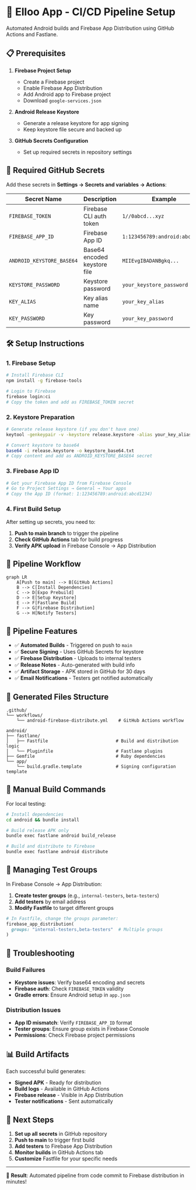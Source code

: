 # 🚀 Elloo App - CI/CD Pipeline Setup

Automated Android builds and Firebase App Distribution using GitHub Actions and Fastlane.

## 📋 Prerequisites

1. **Firebase Project Setup**
   - Create a Firebase project
   - Enable Firebase App Distribution
   - Add Android app to Firebase project
   - Download `google-services.json`

2. **Android Release Keystore**
   - Generate a release keystore for app signing
   - Keep keystore file secure and backed up

3. **GitHub Secrets Configuration**
   - Set up required secrets in repository settings

## 🔑 Required GitHub Secrets

Add these secrets in **Settings → Secrets and variables → Actions**:

| Secret Name | Description | Example |
|-------------|-------------|---------|
| `FIREBASE_TOKEN` | Firebase CLI auth token | `1//0abcd...xyz` |
| `FIREBASE_APP_ID` | Firebase App ID | `1:123456789:android:abcd1234` |
| `ANDROID_KEYSTORE_BASE64` | Base64 encoded keystore file | `MIIEvgIBADANBgkq...` |
| `KEYSTORE_PASSWORD` | Keystore password | `your_keystore_password` |
| `KEY_ALIAS` | Key alias name | `your_key_alias` |
| `KEY_PASSWORD` | Key password | `your_key_password` |

## 🛠 Setup Instructions

### 1. Firebase Setup

```bash
# Install Firebase CLI
npm install -g firebase-tools

# Login to Firebase
firebase login:ci
# Copy the token and add as FIREBASE_TOKEN secret
```

### 2. Keystore Preparation

```bash
# Generate release keystore (if you don't have one)
keytool -genkeypair -v -keystore release.keystore -alias your_key_alias -keyalg RSA -keysize 2048 -validity 10000

# Convert keystore to base64
base64 -i release.keystore -o keystore_base64.txt
# Copy content and add as ANDROID_KEYSTORE_BASE64 secret
```

### 3. Firebase App ID

```bash
# Get your Firebase App ID from Firebase Console
# Go to Project Settings → General → Your apps
# Copy the App ID (format: 1:123456789:android:abcd1234)
```

### 4. First Build Setup

After setting up secrets, you need to:

1. **Push to main branch** to trigger the pipeline
2. **Check GitHub Actions** tab for build progress
3. **Verify APK upload** in Firebase Console → App Distribution

## 📱 Pipeline Workflow

```mermaid
graph LR
    A[Push to main] --> B[GitHub Actions]
    B --> C[Install Dependencies]
    C --> D[Expo Prebuild]
    D --> E[Setup Keystore]
    E --> F[Fastlane Build]
    F --> G[Firebase Distribution]
    G --> H[Notify Testers]
```

## 🔧 Pipeline Features

- ✅ **Automated Builds** - Triggered on push to `main`
- ✅ **Secure Signing** - Uses GitHub Secrets for keystore
- ✅ **Firebase Distribution** - Uploads to internal testers
- ✅ **Release Notes** - Auto-generated with build info
- ✅ **Artifact Storage** - APK stored in GitHub for 30 days
- ✅ **Email Notifications** - Testers get notified automatically

## 📁 Generated Files Structure

```
.github/
└── workflows/
    └── android-firebase-distribute.yml    # GitHub Actions workflow

android/
├── fastlane/
│   ├── Fastfile                          # Build and distribution logic
│   └── Pluginfile                        # Fastlane plugins
├── Gemfile                               # Ruby dependencies
└── app/
    └── build.gradle.template             # Signing configuration template
```

## 🔄 Manual Build Commands

For local testing:

```bash
# Install dependencies
cd android && bundle install

# Build release APK only
bundle exec fastlane android build_release

# Build and distribute to Firebase
bundle exec fastlane android distribute
```

## 👥 Managing Test Groups

In Firebase Console → App Distribution:

1. **Create tester groups** (e.g., `internal-testers`, `beta-testers`)
2. **Add testers** by email address
3. **Modify Fastfile** to target different groups

```ruby
# In Fastfile, change the groups parameter:
firebase_app_distribution(
  groups: "internal-testers,beta-testers"  # Multiple groups
)
```

## 🐛 Troubleshooting

### Build Failures

- **Keystore issues**: Verify base64 encoding and secrets
- **Firebase auth**: Check `FIREBASE_TOKEN` validity
- **Gradle errors**: Ensure Android setup in `app.json`

### Distribution Issues

- **App ID mismatch**: Verify `FIREBASE_APP_ID` format
- **Tester groups**: Ensure group exists in Firebase Console
- **Permissions**: Check Firebase project permissions

## 📊 Build Artifacts

Each successful build generates:

- **Signed APK** - Ready for distribution
- **Build logs** - Available in GitHub Actions
- **Firebase release** - Visible in App Distribution
- **Tester notifications** - Sent automatically

## 🚀 Next Steps

1. **Set up all secrets** in GitHub repository
2. **Push to main** to trigger first build
3. **Add testers** to Firebase App Distribution
4. **Monitor builds** in GitHub Actions tab
5. **Customize** Fastfile for your specific needs

---

🎯 **Result**: Automated pipeline from code commit to Firebase distribution in minutes!
